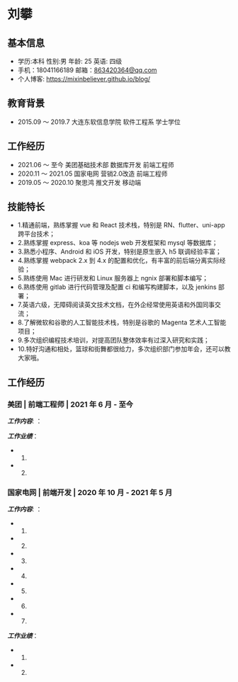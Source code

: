 # 刘攀

## 基本信息
- 学历:本科   性别:男     年龄: 25    英语: 四级
- 手机：18041166189     邮箱：863420364@qq.com 
- 个人博客: https://mixinbeliever.github.io/blog/

## 教育背景
- 2015.09 ～ 2019.7 大连东软信息学院 软件工程系 学士学位

## 工作经历
- 2021.06 ～ 至今 美团基础技术部 数据库开发 前端工程师
- 2020.11 ～ 2021.05 国家电网 营销2.0改造 前端工程师
- 2019.05 ～ 2020.10 聚思鸿 推文开发 移动端 

## 技能特长
- 1.精通前端，熟练掌握 vue 和 React 技术栈，特别是 RN、flutter、uni-app 跨平台技术；
- 2.熟练掌握 express、koa 等 nodejs web 开发框架和 mysql 等数据库；
- 3.熟悉小程序、Android 和 iOS 开发，特别是原生嵌入 h5 联调经验丰富；
- 4.熟练掌握 webpack 2.x 到 4.x 的配置和优化，有丰富的前后端分离实际经验；
- 5.熟练使用 Mac 进行研发和 Linux 服务器上 ngnix 部署和脚本编写；
- 6.熟练使用 gitlab 进行代码管理及配置 ci 和编写构建脚本，以及 jenkins 部署；
- 7.英语六级，无障碍阅读英文技术文档，在外企经常使用英语和外国同事交流；
- 8.了解微软和谷歌的人工智能技术栈，特别是谷歌的 Magenta 艺术人工智能项目；
- 9.多次组织编程技术培训，对提高团队整体效率有过深入研究和实践；
- 10.特好沟通和相处，篮球和街舞都很给力，多次组织部门参加年会，还可以教大家哦。

## 工作经历
### 美团 | 前端工程师 | 2021 年 6 月 - 至今
***工作内容***: ：

***工作业绩***：
- 1.
- 2.
### 国家电网 | 前端开发 | 2020 年 10 月 - 2021 年 5 月
***工作内容***: ：
- 1.
- 2.
- 3.
- 4.
- 5.
- 6.
- 7.

***工作业绩***：
- 1.
- 2.

